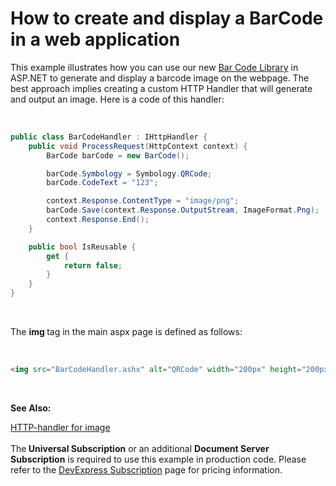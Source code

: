 # How to create and display a BarCode in a web application


<p>This example illustrates how you can use our new <a href="http://help.devexpress.com/#DocumentServer/CustomDocument15094">Bar Code Library</a> in ASP.NET to generate and display a barcode image on the webpage. The best approach implies creating a custom HTTP Handler that will generate and output an image. Here is a code of this handler:</p>
<p> </p>


```cs
public class BarCodeHandler : IHttpHandler {
    public void ProcessRequest(HttpContext context) {
        BarCode barCode = new BarCode();

        barCode.Symbology = Symbology.QRCode;
        barCode.CodeText = "123";

        context.Response.ContentType = "image/png";
        barCode.Save(context.Response.OutputStream, ImageFormat.Png);
        context.Response.End();
    }

    public bool IsReusable {
        get {
            return false;
        }
    }
}
```


<p> </p>
<p>The <strong>im</strong><strong>g </strong>tag in the main aspx page is defined as follows:</p>
<p> </p>


```aspx
<img src="BarCodeHandler.ashx" alt="QRCode" width="200px" height="200px" />
```


<p> </p>
<p><strong>See Also:</strong></p>
<p><a href="http://www.codeproject.com/Tips/577385/HTTP-handler-for-image">HTTP-handler for image</a><br><br>The<strong> Universal Subscription</strong> or an additional <strong>Document Server Subscription</strong> is required to use this example in production code. Please refer to the <a href="http://www.devexpress.com/Subscriptions/">DevExpress Subscription</a> page for pricing information.</p>

<br/>


